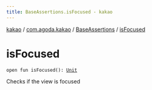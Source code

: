 ```yaml
---
title: BaseAssertions.isFocused - kakao
---
```


[kakao](../../index.html) / [com.agoda.kakao](../index.html) / [BaseAssertions](index.html) / [isFocused](.)

# isFocused

`open fun isFocused(): `[`Unit`](https://kotlinlang.org/api/latest/jvm/stdlib/kotlin/-unit/index.html)

Checks if the view is focused

